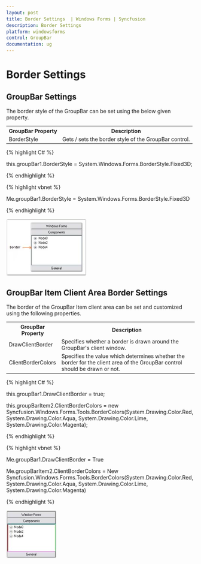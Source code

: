 ```yaml
---
layout: post
title: Border Settings  | Windows Forms | Syncfusion
description: Border Settings 
platform: windowsforms
control: GroupBar
documentation: ug
---
```

# Border Settings 

## GroupBar Settings

The border style of the GroupBar can be set using the below given property.



<table>
<tr>
<th>
GroupBar Property</th><th>
Description</th></tr>
<tr>
<td>
BorderStyle</td><td>
Gets / sets the border style of the GroupBar control.</td></tr>
</table>


{% highlight C# %} 

this.groupBar1.BorderStyle = System.Windows.Forms.BorderStyle.Fixed3D;

 {% endhighlight %}

 
 
{% highlight vbnet %} 

Me.groupBar1.BorderStyle = System.Windows.Forms.BorderStyle.Fixed3D 

{% endhighlight %}

 ![](Overview_images/Overview_img32.jpeg) 


## GroupBar Item Client Area Border Settings

The border of the GroupBar Item client area can be set and customized using the following properties.



<table>
<tr>
<th>
GroupBar Property</th><th>
Description</th></tr>
<tr>
<td>
DrawClientBorder</td><td>
Specifies whether a border is drawn around the GroupBar's client window.</td></tr>
<tr>
<td>
ClientBorderColors</td><td>
Specifies the value which determines whether the border for the client area of the GroupBar control should be drawn or not.</td></tr>
</table>


{% highlight C# %}  

this.groupBar1.DrawClientBorder = true;

this.groupBarItem2.ClientBorderColors = new Syncfusion.Windows.Forms.Tools.BorderColors(System.Drawing.Color.Red, System.Drawing.Color.Aqua, System.Drawing.Color.Lime, System.Drawing.Color.Magenta);

{% endhighlight %}



{% highlight vbnet %} 

Me.groupBar1.DrawClientBorder = True

Me.groupBarItem2.ClientBorderColors = New Syncfusion.Windows.Forms.Tools.BorderColors(System.Drawing.Color.Red, System.Drawing.Color.Aqua, System.Drawing.Color.Lime, System.Drawing.Color.Magenta)

{% endhighlight %}

 ![](Overview_images/Overview_img33.jpeg)

